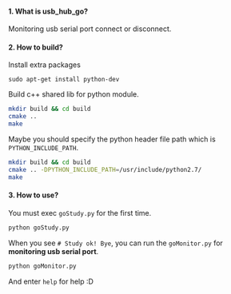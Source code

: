 #### 1. What is usb_hub_go?
Monitoring usb serial port connect or disconnect.


#### 2. How to build?
Install extra packages
```
sudo apt-get install python-dev 
```

Build c++ shared lib for python module.
```bash
mkdir build && cd build
cmake ..
make
```
Maybe you should specify the python header file path which is `PYTHON_INCLUDE_PATH`.
```bash
mkdir build && cd build
cmake .. -DPYTHON_INCLUDE_PATH=/usr/include/python2.7/
make
```

#### 3. How to use?
You must exec `goStudy.py` for the first time.
```bash
python goStudy.py
```
When you see `# Study ok! Bye`, you can run the `goMonitor.py` for __monitoring usb serial port__.

```bash
python goMonitor.py
```
And enter `help` for help :D

